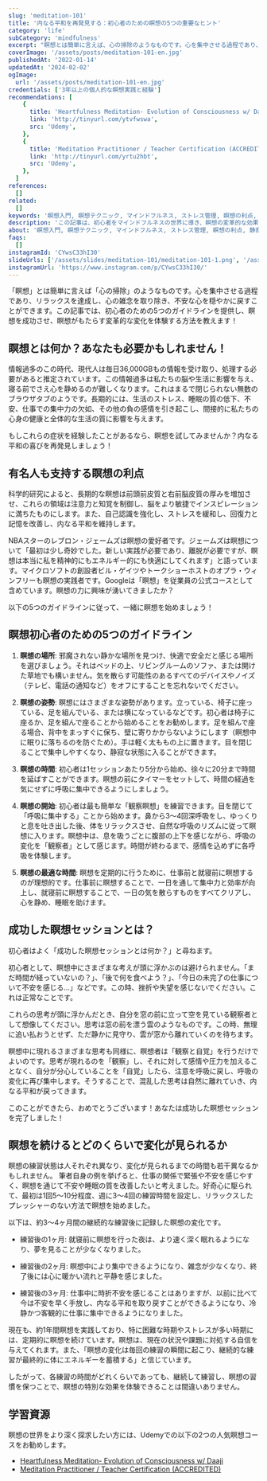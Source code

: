 ```yaml
---
slug: 'meditation-101'
title: '内なる平和を再発見する：初心者のための瞑想の5つの重要なヒント'
category: 'life'
subCategory: 'mindfulness'
excerpt: "瞑想とは簡単に言えば、心の掃除のようなものです。心を集中させる過程であり、リラックスを達成し、心の雑念を取り除き、不安な心を穏やかに戻すことができます。この記事では、初心者のための5つのガイドラインを提供し、瞑想を成功させ、瞑想がもたらす変革的な変化を体験する方法を教えます！"
coverImage: '/assets/posts/meditation-101-en.jpg'
publishedAt: '2022-01-14'
updatedAt: '2024-02-02'
ogImage:
  url: '/assets/posts/meditation-101-en.jpg'
credentials: ['3年以上の個人的な瞑想実践と経験']
recommendations: [
    {
      title: 'Heartfulness Meditation- Evolution of Consciousness w/ Daaji',
      link: 'http://tinyurl.com/ytvfwswa',
      src: 'Udemy',
    },
    {
      title: 'Meditation Practitioner / Teacher Certification (ACCREDITED)',
      link: 'http://tinyurl.com/yrtu2hbt',
      src: 'Udemy',
    },
  ]
references:
  []
related:
  []
keywords: '瞑想入門, 瞑想テクニック, マインドフルネス, ストレス管理, 瞑想の利点, 静寂, 初心者向け瞑想, リラクゼーション, メンタルヘルス, 瞑想方法'
description: 'この記事は、初心者をマインドフルネスの世界に導き、瞑想の変革的な効果を体験するための5つのガイドラインを紹介します。'
about: '瞑想入門, 瞑想テクニック, マインドフルネス, ストレス管理, 瞑想の利点, 静寂, 初心者向け瞑想, リラクゼーション, メンタルヘルス, 瞑想方法'
faqs:
  []
instagramId: 'CYwsC33hI30'
slideUrls: ['/assets/slides/meditation-101/meditation-101-1.png', '/assets/slides/meditation-101/meditation-101-2.png', '/assets/slides/meditation-101/meditation-101-3.png', '/assets/slides/meditation-101/meditation-101-4.png', '/assets/slides/meditation-101/meditation-101-5.png', '/assets/slides/meditation-101/meditation-101-6.png']
instagramUrl: 'https://www.instagram.com/p/CYwsC33hI30/'
---
```


「瞑想」とは簡単に言えば「心の掃除」のようなものです。心を集中させる過程であり、リラックスを達成し、心の雑念を取り除き、不安な心を穏やかに戻すことができます。この記事では、初心者のための5つのガイドラインを提供し、瞑想を成功させ、瞑想がもたらす変革的な変化を体験する方法を教えます！

## 瞑想とは何か？あなたも必要かもしれません！

情報過多のこの時代、現代人は毎日36,000GBもの情報を受け取り、処理する必要があると推定されています。この情報過多は私たちの脳や生活に影響を与え、寝る前でさえ心を静めるのが難しくなります。これはまるで閉じられない無数のブラウザタブのようです。長期的には、生活のストレス、睡眠の質の低下、不安、仕事での集中力の欠如、その他の負の感情を引き起こし、間接的に私たちの心身の健康と全体的な生活の質に影響を与えます。

もしこれらの症状を経験したことがあるなら、瞑想を試してみませんか？内なる平和の喜びを再発見しましょう！

## 有名人も支持する瞑想の利点

科学的研究によると、長期的な瞑想は前頭前皮質と右前脳皮質の厚みを増加させ、これらの領域は注意力と知覚を制御し、脳をより敏捷でインスピレーションに満ちたものにします。また、自己認識を強化し、ストレスを緩和し、回復力と記憶を改善し、内なる平和を維持します。

NBAスターのレブロン・ジェームズは瞑想の愛好者です。ジェームズは瞑想について「最初は少し奇妙でした。新しい実践が必要であり、離脱が必要ですが、瞑想は本当に私を精神的にもエネルギー的にも快適にしてくれます」と語っています。マイクロソフトの創設者ビル・ゲイツやトークショーホストのオプラ・ウィンフリーも瞑想の実践者です。Googleは「瞑想」を従業員の公式コースとして含めています。瞑想の力に興味が湧いてきましたか？

以下の5つのガイドラインに従って、一緒に瞑想を始めましょう！

## 瞑想初心者のための5つのガイドライン

1. **瞑想の場所**: 邪魔されない静かな場所を見つけ、快適で安全だと感じる場所を選びましょう。それはベッドの上、リビングルームのソファ、または開けた草地でも構いません。気を散らす可能性のあるすべてのデバイスやノイズ（テレビ、電話の通知など）をオフにすることを忘れないでください。

2. **瞑想の姿勢**: 瞑想にはさまざまな姿勢があります。立っている、椅子に座っている、足を組んでいる、または横になっているなどです。初心者は椅子に座るか、足を組んで座ることから始めることをお勧めします。足を組んで座る場合、背中をまっすぐに保ち、壁に寄りかからないようにします（瞑想中に眠りに落ちるのを防ぐため）。手は軽く太ももの上に置きます。目を閉じることで集中しやすくなり、静寂な状態に入ることができます。

3. **瞑想の時間**: 初心者は1セッションあたり5分から始め、徐々に20分まで時間を延ばすことができます。瞑想の前にタイマーをセットして、時間の経過を気にせずに呼吸に集中できるようにしましょう。

4. **瞑想の開始**: 初心者は最も簡単な「観察瞑想」を練習できます。目を閉じて「呼吸に集中する」ことから始めます。鼻から3〜4回深呼吸をし、ゆっくりと息を吐き出した後、体をリラックスさせ、自然な呼吸のリズムに従って瞑想に入ります。瞑想中は、息を吸うごとに腹部の上下を感じながら、呼吸の変化を「観察者」として感じます。時間が終わるまで、感情を込めずに各呼吸を体験します。

5. **瞑想の最適な時間**: 瞑想を定期的に行うために、仕事前と就寝前に瞑想するのが理想的です。仕事前に瞑想することで、一日を通して集中力と効率が向上し、就寝前に瞑想することで、一日の気を散らすものをすべてクリアし、心を静め、睡眠を助けます。

## 成功した瞑想セッションとは？

初心者はよく「成功した瞑想セッションとは何か？」と尋ねます。

初心者として、瞑想中にさまざまな考えが頭に浮かぶのは避けられません。「まだ時間が経っていないの？」、「後で何を食べよう？」、「今日の未完了の仕事について不安を感じる…」などです。この時、挫折や失望を感じないでください。これは正常なことです。

これらの思考が頭に浮かんだとき、自分を窓の前に立って空を見ている観察者として想像してください。思考は窓の前を漂う雲のようなものです。この時、無理に追い払おうとせず、ただ静かに見守り、雲が窓から離れていくのを待ちます。

瞑想中に現れるさまざまな思考も同様に、瞑想者は「観察と自覚」を行うだけでよいのです。思考が現れるのを「観察」し、それに対して感情や圧力を加えることなく、自分が分心していることを「自覚」したら、注意を呼吸に戻し、呼吸の変化に再び集中します。そうすることで、混乱した思考は自然に離れていき、内なる平和が戻ってきます。

このことができたら、おめでとうございます！あなたは成功した瞑想セッションを完了しました！

## 瞑想を続けるとどのくらいで変化が見られるか

瞑想の練習状態は人それぞれ異なり、変化が見られるまでの時間も若干異なるかもしれません。
筆者自身の例を挙げると、仕事の関係で緊張や不安を感じやすく、瞑想を通じて不安や睡眠の質を改善したいと考えました。好奇心に駆られて、最初は1回5〜10分程度、週に3〜4回の練習時間を設定し、リラックスしたプレッシャーのない方法で瞑想を始めました。

以下は、約3〜4ヶ月間の継続的な練習後に記録した瞑想の変化です。

* 練習後の1ヶ月: 就寝前に瞑想を行った夜は、より速く深く眠れるようになり、夢を見ることが少なくなりました。

* 練習後の2ヶ月: 瞑想中により集中できるようになり、雑念が少なくなり、終了後には心に暖かい流れと平静を感じました。

* 練習後の3ヶ月: 仕事中に時折不安を感じることはありますが、以前に比べて今は不安を早く手放し、内なる平和を取り戻すことができるようになり、冷静かつ客観的に仕事に集中できるようになりました。

現在も、約1年間瞑想を実践しており、特に困難な時期やストレスが多い時期には、定期的に瞑想を続けています。瞑想は、現在の状況や課題に対処する自信を与えてくれます。また、「瞑想の変化は毎回の練習の瞬間に起こり、継続的な練習が最終的に体にエネルギーを蓄積する」と信じています。

したがって、各練習の時間がどれくらいであっても、継続して練習し、瞑想の習慣を保つことで、瞑想の特別な効果を体験できることは間違いありません。

## 学習資源

瞑想の世界をより深く探求したい方には、Udemyでの以下の2つの人気瞑想コースをお勧めします。

* [Heartfulness Meditation- Evolution of Consciousness w/ Daaji](http://tinyurl.com/ytvfwswa "affiliate")
* [Meditation Practitioner / Teacher Certification (ACCREDITED)](http://tinyurl.com/yrtu2hbt "affiliate")
